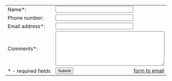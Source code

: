 
<form action="//submit.form" id="ContactUs100" method="post" onsubmit="return ValidateForm(this);">


</script>
<table style="width:550px;border:0;" cellpadding="8" cellspacing="0">
<tr> <td>
<label for="Name">Name*:</label>
</td> <td>
<input name="Name" type="text" maxlength="60" style="width:250px;" />
</td> </tr> <tr> <td>
<label for="PhoneNumber">Phone number:</label>
</td> <td>
<input name="PhoneNumber" type="text" maxlength="43" style="width:250px;" />
</td> </tr> <tr> <td>
<label for="FromEmailAddress">Email address*:</label>
</td> <td>
<input name="FromEmailAddress" type="text" maxlength="90" style="width:250px;" />
</td> </tr> <tr> <td>
<label for="Comments">Comments*:</label>
</td> <td>
<textarea name="Comments" rows="7" cols="40" style="width:350px;"></textarea>
</td> </tr> <tr> <td>
* - required fields
</td> <td>
<div style="float:right"><a href="https://www.100forms.com" id="lnk100" title="form to email">form to email</a></div>
<input name="skip_Submit" type="submit" value="Submit" />
</td> </tr>
</table>
</form>
